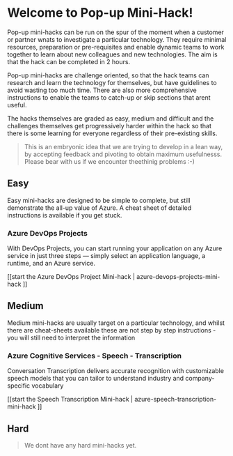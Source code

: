 # Welcome to Pop-up Mini-Hack!

Pop-up mini-hacks can be run on the spur of the moment when a customer or partner wnats to investigate a particular technology.  They require minimal resources, preparation or pre-requisites and enable dynamic teams to work together to learn about new colleagues and new technologies. The aim is that the hack can be completed in 2 hours.

Pop-up mini-hacks are challenge oriented, so that the hack teams can research and learn the technology for themselves, but have guidelines to avoid wasting too much time.  There are also more comprehensive instructions to enable the teams to catch-up or skip sections that arent useful.

The hacks themselves are graded as easy, medium and difficult and the challenges themselves get progressively harder within the hack so that there is some learning for everyone regardless of their pre-existing skills.

> This is an embryonic idea that we are trying to develop in a lean way, by accepting feedback and pivoting to obtain maximum usefulnesss.  Please bear with us if we encounter theethinig problems :-)


## Easy

Easy mini-hacks are designed to be simple to complete, but still demonstrate the all-up value of Azure.  A cheat sheet of detailed instructions is available if you get stuck.

### Azure DevOps Projects

With DevOps Projects, you can start running your application on any Azure service in just three steps — simply select an application language, a runtime, and an Azure service.

[[start the Azure DevOps Project Mini-hack | azure-devops-projects-mini-hack ]]

## Medium

Medium mini-hacks are usually target on a particular technology, and whilst there are cheat-sheets available these are not step by step instructions - you will still need to interpret the information

### Azure Cognitive Services - Speech - Transcription

Conversation Transcription delivers accurate recognition with customizable speech models that you can tailor to understand industry and company-specific vocabulary

[[start the Speech Transcription Mini-hack | azure-speech-transcription-mini-hack ]]

## Hard

> We dont have any hard mini-hacks yet.

